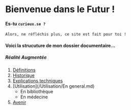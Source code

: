 # Bienvenue dans le Futur ! 

#### Es-tu `curieux.se ?`
```
Alors, ne réfléchis plus, ce site est fait pour toi !
```

#### Voici la strucuture de mon dossier documentaire...
##### Réalité Augmentée
1. [Définitions](Definition.md)
2. [Historique](Histoire.md)
3. [Explications techniques](Fonctionnement.md)
4. [Utilisation](/Utilisation/En general.md) 
   * En bibliothèque
   * En médecine
 5. [Avenir](Avenir.md)

